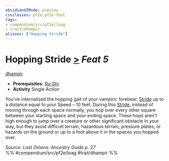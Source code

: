 ```yaml
---
obsidianUIMode: preview
cssclasses: pf2e,pf2e-feat
tags:
- compendium/src/pf2e/loag
- trait/dhampir
aliases: ["Hopping Stride"]
---
```

# Hopping Stride  [>](rules/core-rulebook/chapter-9-playing-the-game.md#Actions "Single Action") *Feat 5*  
[dhampir](rules/traits/dhampir-b1.md "Dhampir Ancestry & Heritage Trait")  

- **Prerequisites**: [Ru-Shi](compendium/feats/ru-shi-loag.md)
- **Activity** Single Action

You've internalized the hopping gait of your vampiric forebear. [Stride](rules/actions/stride.md) up to a distance equal to your Speed – 10 feet. During this [Stride](rules/actions/stride.md), instead of moving through each space normally, you hop over every other square between your starting space and your ending space. These hops aren't high enough to jump over a creature or other significant obstacle in your way, but they avoid difficult terrain, hazardous terrain, pressure plates, or hazards on the ground or up to a foot above it in the spaces you hopped over.

*Source: Lost Omens: Ancestry Guide p. 27*  
%% #compendium/src/pf2e/loag #trait/dhampir %%